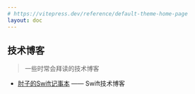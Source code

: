 ```yaml
---
# https://vitepress.dev/reference/default-theme-home-page
layout: doc
---
```


<script setup>

import {
  VPTeamPage,
  VPTeamPageTitle,
  VPTeamMembers
} from 'vitepress/theme'

import { useData } from 'vitepress'

const { theme, page, frontmatter } = useData()

</script>

<VPTeamPage>
  <VPTeamPageTitle>
    <template #title>
      Inbox
    </template>
    <template #lead>
      收集箱
    </template>
  </VPTeamPageTitle>
</VPTeamPage>



## 技术博客

> 一些时常会拜读的技术博客

- [肘子的Swift记事本](https://www.fatbobman.com/) —— Swift技术博客


<br>
<br>


